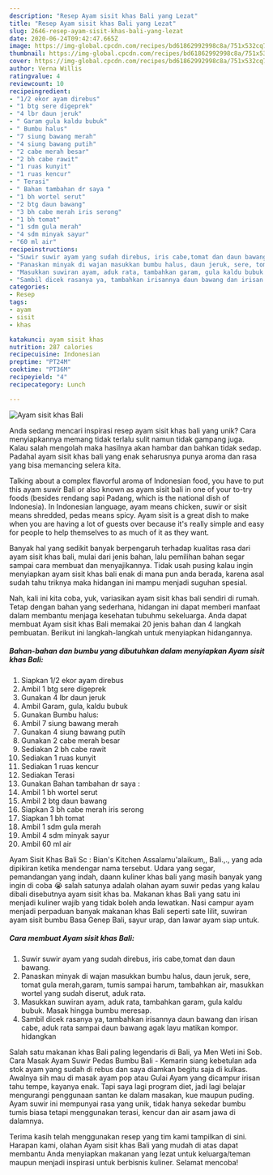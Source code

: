 ```yaml
---
description: "Resep Ayam sisit khas Bali yang Lezat"
title: "Resep Ayam sisit khas Bali yang Lezat"
slug: 2646-resep-ayam-sisit-khas-bali-yang-lezat
date: 2020-06-24T09:42:47.665Z
image: https://img-global.cpcdn.com/recipes/bd61862992998c8a/751x532cq70/ayam-sisit-khas-bali-foto-resep-utama.jpg
thumbnail: https://img-global.cpcdn.com/recipes/bd61862992998c8a/751x532cq70/ayam-sisit-khas-bali-foto-resep-utama.jpg
cover: https://img-global.cpcdn.com/recipes/bd61862992998c8a/751x532cq70/ayam-sisit-khas-bali-foto-resep-utama.jpg
author: Verna Willis
ratingvalue: 4
reviewcount: 10
recipeingredient:
- "1/2 ekor ayam direbus"
- "1 btg sere digeprek"
- "4 lbr daun jeruk"
- " Garam gula kaldu bubuk"
- " Bumbu halus"
- "7 siung bawang merah"
- "4 siung bawang putih"
- "2 cabe merah besar"
- "2 bh cabe rawit"
- "1 ruas kunyit"
- "1 ruas kencur"
- " Terasi"
- " Bahan tambahan dr saya "
- "1 bh wortel serut"
- "2 btg daun bawang"
- "3 bh cabe merah iris serong"
- "1 bh tomat"
- "1 sdm gula merah"
- "4 sdm minyak sayur"
- "60 ml air"
recipeinstructions:
- "Suwir suwir ayam yang sudah direbus, iris cabe,tomat dan daun bawang."
- "Panaskan minyak di wajan masukkan bumbu halus, daun jeruk, sere, tomat gula merah,garam, tumis sampai harum, tambahkan air, masukkan wortel yang sudah diserut, aduk rata."
- "Masukkan suwiran ayam, aduk rata, tambahkan garam, gula kaldu bubuk. Masak hingga bumbu meresap."
- "Sambil dicek rasanya ya, tambahkan irisannya daun bawang dan irisan cabe, aduk rata sampai daun bawang agak layu matikan kompor. hidangkan"
categories:
- Resep
tags:
- ayam
- sisit
- khas

katakunci: ayam sisit khas 
nutrition: 287 calories
recipecuisine: Indonesian
preptime: "PT24M"
cooktime: "PT36M"
recipeyield: "4"
recipecategory: Lunch

---
```



![Ayam sisit khas Bali](https://img-global.cpcdn.com/recipes/bd61862992998c8a/751x532cq70/ayam-sisit-khas-bali-foto-resep-utama.jpg)

Anda sedang mencari inspirasi resep ayam sisit khas bali yang unik? Cara menyiapkannya memang tidak terlalu sulit namun tidak gampang juga. Kalau salah mengolah maka hasilnya akan hambar dan bahkan tidak sedap. Padahal ayam sisit khas bali yang enak seharusnya punya aroma dan rasa yang bisa memancing selera kita.

Talking about a complex flavorful aroma of Indonesian food, you have to put this ayam suwir Bali or also known as ayam sisit bali in one of your to-try foods (besides rendang sapi Padang, which is the national dish of Indonesia). In Indonesian language, ayam means chicken, suwir or sisit means shredded, pedas means spicy. Ayam sisit is a great dish to make when you are having a lot of guests over because it&#39;s really simple and easy for people to help themselves to as much of it as they want.

Banyak hal yang sedikit banyak berpengaruh terhadap kualitas rasa dari ayam sisit khas bali, mulai dari jenis bahan, lalu pemilihan bahan segar sampai cara membuat dan menyajikannya. Tidak usah pusing kalau ingin menyiapkan ayam sisit khas bali enak di mana pun anda berada, karena asal sudah tahu triknya maka hidangan ini mampu menjadi suguhan spesial.


Nah, kali ini kita coba, yuk, variasikan ayam sisit khas bali sendiri di rumah. Tetap dengan bahan yang sederhana, hidangan ini dapat memberi manfaat dalam membantu menjaga kesehatan tubuhmu sekeluarga. Anda dapat membuat Ayam sisit khas Bali memakai 20 jenis bahan dan 4 langkah pembuatan. Berikut ini langkah-langkah untuk menyiapkan hidangannya.

<!--inarticleads1-->

##### Bahan-bahan dan bumbu yang dibutuhkan dalam menyiapkan Ayam sisit khas Bali:

1. Siapkan 1/2 ekor ayam direbus
1. Ambil 1 btg sere digeprek
1. Gunakan 4 lbr daun jeruk
1. Ambil  Garam, gula, kaldu bubuk
1. Gunakan  Bumbu halus:
1. Ambil 7 siung bawang merah
1. Gunakan 4 siung bawang putih
1. Gunakan 2 cabe merah besar
1. Sediakan 2 bh cabe rawit
1. Sediakan 1 ruas kunyit
1. Sediakan 1 ruas kencur
1. Sediakan  Terasi
1. Gunakan  Bahan tambahan dr saya :
1. Ambil 1 bh wortel serut
1. Ambil 2 btg daun bawang
1. Siapkan 3 bh cabe merah iris serong
1. Siapkan 1 bh tomat
1. Ambil 1 sdm gula merah
1. Ambil 4 sdm minyak sayur
1. Ambil 60 ml air


Ayam Sisit Khas Bali Sc : Bian&#39;s Kitchen Assalamu&#39;alaikum,, Bali.,., yang ada dipikiran ketika mendengar nama tersebut. Udara yang segar, pemandangan yang indah, daann kuliner khas bali yang masih banyak yang ingin di coba 😭 salah satunya adalah olahan ayam suwir pedas yang kalau dibali disebutnya ayam sisit khas ba. Makanan khas Bali yang satu ini menjadi kuliner wajib yang tidak boleh anda lewatkan. Nasi campur ayam menjadi perpaduan banyak makanan khas Bali seperti sate lilit, suwiran ayam sisit bumbu Basa Genep Bali, sayur urap, dan lawar ayam siap untuk. 

<!--inarticleads2-->

##### Cara membuat Ayam sisit khas Bali:

1. Suwir suwir ayam yang sudah direbus, iris cabe,tomat dan daun bawang.
1. Panaskan minyak di wajan masukkan bumbu halus, daun jeruk, sere, tomat gula merah,garam, tumis sampai harum, tambahkan air, masukkan wortel yang sudah diserut, aduk rata.
1. Masukkan suwiran ayam, aduk rata, tambahkan garam, gula kaldu bubuk. Masak hingga bumbu meresap.
1. Sambil dicek rasanya ya, tambahkan irisannya daun bawang dan irisan cabe, aduk rata sampai daun bawang agak layu matikan kompor. hidangkan


Salah satu makanan khas Bali paling legendaris di Bali, ya Men Weti ini Sob. Cara Masak Ayam Suwir Pedas Bumbu Bali - Kemarin siang kebetulan ada stok ayam yang sudah di rebus dan saya diamkan begitu saja di kulkas. Awalnya sih mau di masak ayam pop atau Gulai Ayam yang dicampur irisan tahu tempe, kayanya enak. Tapi saya lagi program diet, jadi lagi belajar mengurangi penggunaan santan ke dalam masakan, kue maupun puding. Ayam suwir ini mempunyai rasa yang unik, tidak hanya sekedar bumbu tumis biasa tetapi menggunakan terasi, kencur dan air asam jawa di dalamnya. 

Terima kasih telah menggunakan resep yang tim kami tampilkan di sini. Harapan kami, olahan Ayam sisit khas Bali yang mudah di atas dapat membantu Anda menyiapkan makanan yang lezat untuk keluarga/teman maupun menjadi inspirasi untuk berbisnis kuliner. Selamat mencoba!
